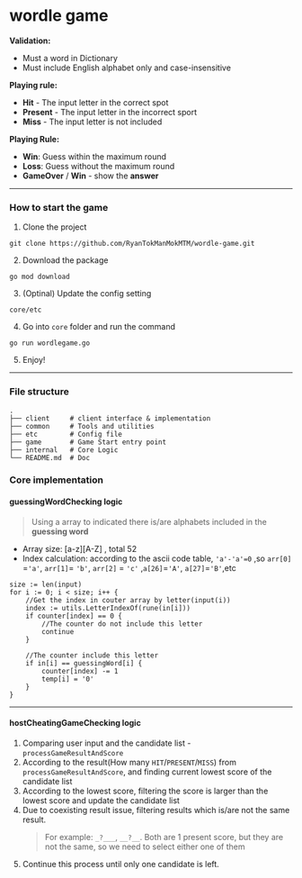 # wordle game
**Validation:**
- Must a word in Dictionary
- Must include English alphabet only and case-insensitive

**Playing rule:**  
- **Hit** - The input letter in the correct spot  
- **Present** - The input letter in the incorrect sport   
- **Miss** - The input letter is not included  

**Playing Rule:**
- **Win**: Guess within the maximum round
- **Loss**: Guess without the maximum round
- **GameOver** / **Win** - show the **answer**

---
### How to start the game
1. Clone the project
```
git clone https://github.com/RyanTokManMokMTM/wordle-game.git
```

2. Download the package
```
go mod download
```

3. (Optinal) Update the config setting
```
core/etc
```

4. Go into `core` folder and run the command
```
go run wordlegame.go
```
5. Enjoy!

---

### File structure
```
.
├── client     # client interface & implementation       
├── common     # Tools and utilities                 
├── etc        # Config file  
├── game       # Game Start entry point         
├── internal   # Core Logic             
└── README.md  # Doc
```

### Core implementation
#### guessingWordChecking  logic
> Using a array to indicated there is/are alphabets included in the **guessing word**
- Array size: [a-z][A-Z] , total 52
- Index calculation: according to the ascii code table, `'a'-'a'=0` ,so `arr[0]` =`'a'`, `arr[1]`= `'b'`, `arr[2]` = `'c'` ,`a[26]`=`'A'`, `a[27]`=`'B'`,etc

```
size := len(input)
for i := 0; i < size; i++ {
    //Get the index in couter array by letter(input(i))
    index := utils.LetterIndexOf(rune(in[i]))
    if counter[index] == 0 {
        //The counter do not include this letter
        continue
    }
    
    //The counter include this letter
    if in[i] == guessingWord[i] {
        counter[index] -= 1
        temp[i] = '0'
    }
}
```
---
#### hostCheatingGameChecking logic
1. Comparing user input and the candidate list - `processGameResultAndScore`
2. According to the result(How many `HIT`/`PRESENT`/`MISS`) from `processGameResultAndScore`, and finding current lowest score of the candidate list
3. According to the lowest score, filtering the score is larger than the lowest score and update the candidate list
4. Due to coexisting result issue, filtering results which is/are not the same result.
   > For example: `_?___`, `__?__`. Both are 1 present score, but they are not the same, so we need to select either one of them
5. Continue this process until only one candidate is left.